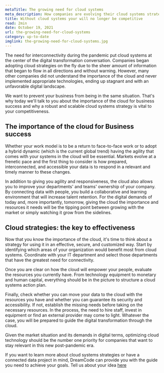 ```yaml
---
metaTitle: The growing need for cloud systems
meta_description: How companies are evolving their cloud systems strategies to stay effective and competitive in the technology industry
title: Without cloud systems your will no longer be competitive
read: 2min
date: October 19, 2021
url: the-growing-need-for-cloud-systems
category: up-to-date
imglink: the-growing-need-for-cloud-systems.jpg
---
```


The need for interconnectivity during the pandemic put cloud systems at the center of the digital transformation conversation. Companies began adopting cloud strategies on the fly due to the sheer amount of information that began to flow in all directions and without warning. However, many other companies did not understand the importance of the cloud and never implemented appropriate technologies, ending up stagnant and with an unfavorable digital landscape.

We want to prevent your business from being in the same situation. That's why today we'll talk to you about the importance of the cloud for business success and why a robust and scalable cloud systems strategy is vital to your competitiveness.

## **The importance of the cloud for Business success**

Whether your work model is to be a return to face-to-face work or to adopt a hybrid dynamic (which is the current global trend) having the agility that comes with your systems in the cloud will be essential.
Markets evolve at a frenetic pace and the first thing to consider is how prepared, interconnected, and accessible your data is to respond in a relevant and timely manner to these changes.

In addition to giving you agility and responsiveness, the cloud also allows you to improve your departments' and teams' ownership of your company. By connecting data with people, you build a collaborative and learning environment that will increase talent retention.
For the digital demands of today and, more importantly, tomorrow, giving the cloud the importance and resources it needs will be the tipping point between growing with the market or simply watching it grow from the sidelines.

## **Cloud strategies: the key to effectiveness**

Now that you know the importance of the cloud, it's time to think about a strategy for using it in an effective, secure, and customized way. Start by identifying which areas of your organization would benefit most from cloud systems. Coordinate with your IT department and select those departments that have the greatest need for connectivity.

Once you are clear on how the cloud will empower your people, evaluate the resources you currently have. From technology equipment to monetary and human capital, everything should be in the picture to structure a cloud systems action plan.

Finally, check whether you can move your data to the cloud with the resources you have and whether you can guarantee its security and accessibility. If not, establish the missing needs before taking on the necessary resources. In the process, the need to hire staff, invest in equipment or find an external provider may come to light. Whatever the case, you will be prepared to guide the digital transformation through the cloud.

Given the market situation and its demands in digital terms, optimizing cloud technology should be the number one priority for companies that want to stay relevant in this new post-pandemic era.

If you want to learn more about cloud systems strategies or have a connected data project in mind, DreamCode can provide you with the guide you need to achieve your goals. Tell us about your idea [here](https://www.dreamcodesoft.com/en/contact)
